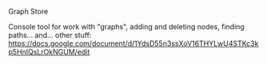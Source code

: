 Graph Store

Console tool for work with "graphs", adding and deleting nodes, finding paths... and... other stuff: https://docs.google.com/document/d/1YdsD55n3ssXoV16THYLwU4STKc3kp5HnIQsLrOkNGUM/edit
